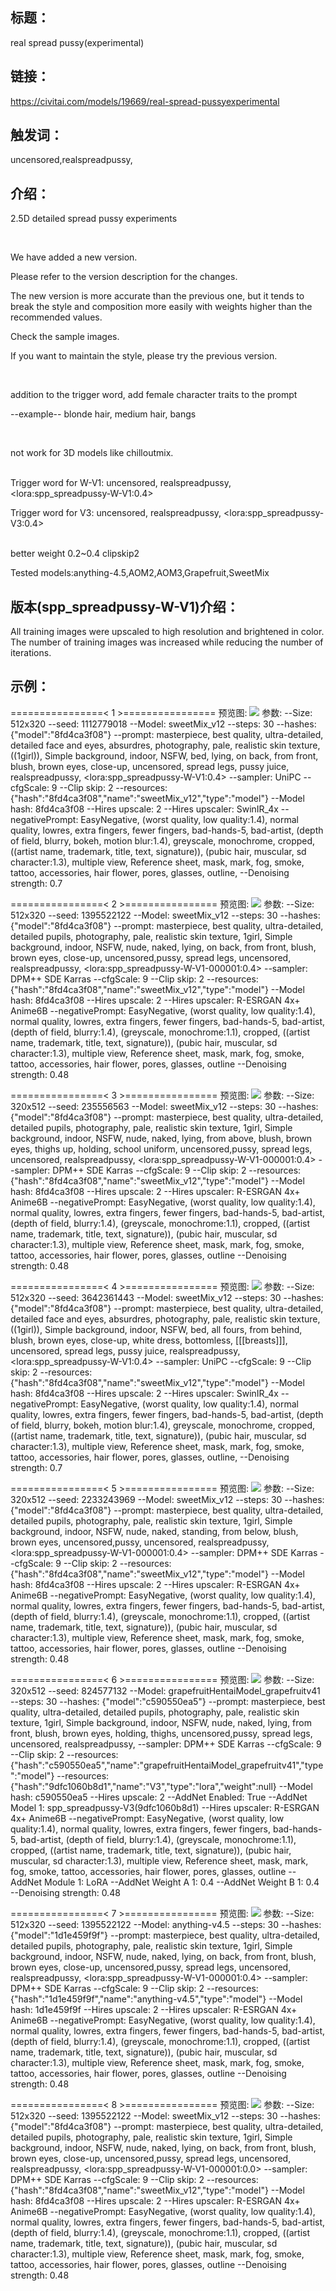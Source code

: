 ## 标题：
real spread pussy(experimental)

## 链接：
https://civitai.com/models/19669/real-spread-pussyexperimental

## 触发词：
uncensored,realspreadpussy,

## 介绍：
<p>2.5D detailed spread pussy experiments</p><p><br /></p><p>We have added a new version.</p><p>Please refer to the version description for the changes.</p><p>The new version is more accurate than the previous one, but it tends to break the style and composition more easily with weights higher than the recommended values.</p><p>Check the sample images.</p><p>If you want to maintain the style, please try the previous version.</p><p><br /></p><p>addition to the trigger word, add female character traits to the prompt</p><p>--example-- blonde hair, medium hair, bangs</p><p><br /></p><p>not work for 3D models like chilloutmix.</p><p></p><p><br />Trigger word for W-V1: uncensored, realspreadpussy, &lt;lora:spp_spreadpussy-W-V1:0.4&gt;</p><p></p><p>Trigger word for V3: uncensored, realspreadpussy, &lt;lora:spp_spreadpussy-V3:0.4&gt;</p><p></p><p><br />better weight 0.2~0.4 clipskip2</p><p>Tested models:anything-4.5,AOM2,AOM3,Grapefruit,SweetMix</p>

## 版本(spp_spreadpussy-W-V1)介绍：
<p>All training images were upscaled to high resolution and brightened in color.<br />The number of training images was increased while reducing the number of iterations.</p>

## 示例：
================\< 1 \>================
预览图: 
![](https://image.civitai.com/xG1nkqKTMzGDvpLrqFT7WA/0929c87e-71d2-4c3b-d3ea-59c618322800/width=450/345517.jpeg)
参数: 
--Size: 512x320
--seed: 1112779018
--Model: sweetMix_v12
--steps: 30
--hashes: {"model":"8fd4ca3f08"}
--prompt: masterpiece, best quality, ultra-detailed, detailed face and eyes, absurdres, photography, pale, realistic skin texture, ((1girl)), Simple background, indoor, NSFW, bed,
lying, on back, from front, blush, brown eyes, close-up, 
uncensored, spread legs, pussy juice, realspreadpussy, \<lora:spp_spreadpussy-W-V1:0.4\>
--sampler: UniPC
--cfgScale: 9
--Clip skip: 2
--resources: {"hash":"8fd4ca3f08","name":"sweetMix_v12","type":"model"}
--Model hash: 8fd4ca3f08
--Hires upscale: 2
--Hires upscaler: SwinIR_4x
--negativePrompt: EasyNegative, (worst quality, low quality:1.4), normal quality, lowres, extra fingers, fewer fingers, bad-hands-5, bad-artist, (depth of field, blurry, bokeh, motion blur:1.4), greyscale, monochrome, cropped, ((artist name, trademark, title, text, signature)), (pubic hair, muscular, sd character:1.3), multiple view, Reference sheet, mask, mark, fog, smoke, tattoo, accessories, hair flower, pores, glasses, outline,
--Denoising strength: 0.7

================\< 2 \>================
预览图: 
![](https://image.civitai.com/xG1nkqKTMzGDvpLrqFT7WA/9e91f1ec-680f-4eec-6575-8508ba028100/width=450/345516.jpeg)
参数: 
--Size: 512x320
--seed: 1395522122
--Model: sweetMix_v12
--steps: 30
--hashes: {"model":"8fd4ca3f08"}
--prompt: masterpiece, best quality, ultra-detailed, detailed pupils, photography, pale, realistic skin texture, 1girl, Simple background, indoor, NSFW, nude, naked,
lying, on back, from front, blush, brown eyes, close-up,
uncensored,pussy, spread legs, uncensored, realspreadpussy, \<lora:spp_spreadpussy-W-V1-000001:0.4\>
--sampler: DPM++ SDE Karras
--cfgScale: 9
--Clip skip: 2
--resources: {"hash":"8fd4ca3f08","name":"sweetMix_v12","type":"model"}
--Model hash: 8fd4ca3f08
--Hires upscale: 2
--Hires upscaler: R-ESRGAN 4x+ Anime6B
--negativePrompt: EasyNegative, (worst quality, low quality:1.4), normal quality, lowres, extra fingers, fewer fingers, bad-hands-5, bad-artist, (depth of field, blurry:1.4), (greyscale, monochrome:1.1), cropped, ((artist name, trademark, title, text, signature)), (pubic hair, muscular, sd character:1.3), multiple view, Reference sheet, mask, mark, fog, smoke, tattoo, accessories, hair flower, pores, glasses, outline
--Denoising strength: 0.48

================\< 3 \>================
预览图: 
![](https://image.civitai.com/xG1nkqKTMzGDvpLrqFT7WA/d03eb8dc-f3d9-412f-f2f3-3c034e069300/width=450/345515.jpeg)
参数: 
--Size: 320x512
--seed: 235556563
--Model: sweetMix_v12
--steps: 30
--hashes: {"model":"8fd4ca3f08"}
--prompt: masterpiece, best quality, ultra-detailed, detailed pupils, photography, pale, realistic skin texture, 1girl, Simple background, indoor, NSFW, nude, naked,
lying, from above, blush, brown eyes, thighs up, holding, school uniform, 
uncensored,pussy, spread legs, uncensored, realspreadpussy, \<lora:spp_spreadpussy-W-V1-000001:0.4\>
--sampler: DPM++ SDE Karras
--cfgScale: 9
--Clip skip: 2
--resources: {"hash":"8fd4ca3f08","name":"sweetMix_v12","type":"model"}
--Model hash: 8fd4ca3f08
--Hires upscale: 2
--Hires upscaler: R-ESRGAN 4x+ Anime6B
--negativePrompt: EasyNegative, (worst quality, low quality:1.4), normal quality, lowres, extra fingers, fewer fingers, bad-hands-5, bad-artist, (depth of field, blurry:1.4), (greyscale, monochrome:1.1), cropped, ((artist name, trademark, title, text, signature)), (pubic hair, muscular, sd character:1.3), multiple view, Reference sheet, mask, mark, fog, smoke, tattoo, accessories, hair flower, pores, glasses, outline
--Denoising strength: 0.48

================\< 4 \>================
预览图: 
![](https://image.civitai.com/xG1nkqKTMzGDvpLrqFT7WA/3789211b-1c72-44c9-3f25-ec5d57f9e300/width=450/345514.jpeg)
参数: 
--Size: 512x320
--seed: 3642361443
--Model: sweetMix_v12
--steps: 30
--hashes: {"model":"8fd4ca3f08"}
--prompt: masterpiece, best quality, ultra-detailed, detailed face and eyes, absurdres, photography, pale, realistic skin texture, ((1girl)), Simple background, indoor, NSFW, bed,
all fours, from behind, blush, brown eyes, close-up, white dress, bottomless, [[[breasts]]],
uncensored, spread legs, pussy juice, realspreadpussy, \<lora:spp_spreadpussy-W-V1:0.4\>
--sampler: UniPC
--cfgScale: 9
--Clip skip: 2
--resources: {"hash":"8fd4ca3f08","name":"sweetMix_v12","type":"model"}
--Model hash: 8fd4ca3f08
--Hires upscale: 2
--Hires upscaler: SwinIR_4x
--negativePrompt: EasyNegative, (worst quality, low quality:1.4), normal quality, lowres, extra fingers, fewer fingers, bad-hands-5, bad-artist, (depth of field, blurry, bokeh, motion blur:1.4), greyscale, monochrome, cropped, ((artist name, trademark, title, text, signature)), (pubic hair, muscular, sd character:1.3), multiple view, Reference sheet, mask, mark, fog, smoke, tattoo, accessories, hair flower, pores, glasses, outline,
--Denoising strength: 0.7

================\< 5 \>================
预览图: 
![](https://image.civitai.com/xG1nkqKTMzGDvpLrqFT7WA/5c80dd0d-63fb-400b-e77d-80789941f500/width=450/345513.jpeg)
参数: 
--Size: 320x512
--seed: 2233243969
--Model: sweetMix_v12
--steps: 30
--hashes: {"model":"8fd4ca3f08"}
--prompt: masterpiece, best quality, ultra-detailed, detailed pupils, photography, pale, realistic skin texture, 1girl, Simple background, indoor, NSFW, nude, naked,
standing, from below, blush, brown eyes,
uncensored,pussy, uncensored, realspreadpussy, \<lora:spp_spreadpussy-W-V1-000001:0.4\>
--sampler: DPM++ SDE Karras
--cfgScale: 9
--Clip skip: 2
--resources: {"hash":"8fd4ca3f08","name":"sweetMix_v12","type":"model"}
--Model hash: 8fd4ca3f08
--Hires upscale: 2
--Hires upscaler: R-ESRGAN 4x+ Anime6B
--negativePrompt: EasyNegative, (worst quality, low quality:1.4), normal quality, lowres, extra fingers, fewer fingers, bad-hands-5, bad-artist, (depth of field, blurry:1.4), (greyscale, monochrome:1.1), cropped, ((artist name, trademark, title, text, signature)), (pubic hair, muscular, sd character:1.3), multiple view, Reference sheet, mask, mark, fog, smoke, tattoo, accessories, hair flower, pores, glasses, outline
--Denoising strength: 0.48

================\< 6 \>================
预览图: 
![](https://image.civitai.com/xG1nkqKTMzGDvpLrqFT7WA/b55d4a6d-d3db-4ab1-57a0-9b1318b4db00/width=450/345512.jpeg)
参数: 
--Size: 320x512
--seed: 824577132
--Model: grapefruitHentaiModel_grapefruitv41
--steps: 30
--hashes: {"model":"c590550ea5"}
--prompt: masterpiece, best quality, ultra-detailed, detailed pupils, photography, pale, realistic skin texture, 1girl, Simple background, indoor, NSFW, nude, naked,
lying, from front, blush, brown eyes, holding, thighs,
uncensored,pussy, spread legs, uncensored, realspreadpussy,
--sampler: DPM++ SDE Karras
--cfgScale: 9
--Clip skip: 2
--resources: {"hash":"c590550ea5","name":"grapefruitHentaiModel_grapefruitv41","type":"model"}
--resources: {"hash":"9dfc1060b8d1","name":"V3","type":"lora","weight":null}
--Model hash: c590550ea5
--Hires upscale: 2
--AddNet Enabled: True
--AddNet Model 1: spp_spreadpussy-V3(9dfc1060b8d1)
--Hires upscaler: R-ESRGAN 4x+ Anime6B
--negativePrompt: EasyNegative, (worst quality, low quality:1.4), normal quality, lowres, extra fingers, fewer fingers, bad-hands-5, bad-artist, (depth of field, blurry:1.4), (greyscale, monochrome:1.1), cropped, ((artist name, trademark, title, text, signature)), (pubic hair, muscular, sd character:1.3), multiple view, Reference sheet, mask, mark, fog, smoke, tattoo, accessories, hair flower, pores, glasses, outline
--AddNet Module 1: LoRA
--AddNet Weight A 1: 0.4
--AddNet Weight B 1: 0.4
--Denoising strength: 0.48

================\< 7 \>================
预览图: 
![](https://image.civitai.com/xG1nkqKTMzGDvpLrqFT7WA/a554da38-1663-4b51-6355-b4117c191600/width=450/345511.jpeg)
参数: 
--Size: 512x320
--seed: 1395522122
--Model: anything-v4.5
--steps: 30
--hashes: {"model":"1d1e459f9f"}
--prompt: masterpiece, best quality, ultra-detailed, detailed pupils, photography, pale, realistic skin texture, 1girl, Simple background, indoor, NSFW, nude, naked,
lying, on back, from front, blush, brown eyes, close-up,
uncensored,pussy, spread legs, uncensored, realspreadpussy, \<lora:spp_spreadpussy-W-V1-000001:0.4\>
--sampler: DPM++ SDE Karras
--cfgScale: 9
--Clip skip: 2
--resources: {"hash":"1d1e459f9f","name":"anything-v4.5","type":"model"}
--Model hash: 1d1e459f9f
--Hires upscale: 2
--Hires upscaler: R-ESRGAN 4x+ Anime6B
--negativePrompt: EasyNegative, (worst quality, low quality:1.4), normal quality, lowres, extra fingers, fewer fingers, bad-hands-5, bad-artist, (depth of field, blurry:1.4), (greyscale, monochrome:1.1), cropped, ((artist name, trademark, title, text, signature)), (pubic hair, muscular, sd character:1.3), multiple view, Reference sheet, mask, mark, fog, smoke, tattoo, accessories, hair flower, pores, glasses, outline
--Denoising strength: 0.48

================\< 8 \>================
预览图: 
![](https://image.civitai.com/xG1nkqKTMzGDvpLrqFT7WA/9c9d0a19-efdf-4a09-02d8-3468c17aae00/width=450/345510.jpeg)
参数: 
--Size: 512x320
--seed: 1395522122
--Model: sweetMix_v12
--steps: 30
--hashes: {"model":"8fd4ca3f08"}
--prompt: masterpiece, best quality, ultra-detailed, detailed pupils, photography, pale, realistic skin texture, 1girl, Simple background, indoor, NSFW, nude, naked,
lying, on back, from front, blush, brown eyes, close-up,
uncensored,pussy, spread legs, uncensored, realspreadpussy, \<lora:spp_spreadpussy-W-V1-000001:0.0\>
--sampler: DPM++ SDE Karras
--cfgScale: 9
--Clip skip: 2
--resources: {"hash":"8fd4ca3f08","name":"sweetMix_v12","type":"model"}
--Model hash: 8fd4ca3f08
--Hires upscale: 2
--Hires upscaler: R-ESRGAN 4x+ Anime6B
--negativePrompt: EasyNegative, (worst quality, low quality:1.4), normal quality, lowres, extra fingers, fewer fingers, bad-hands-5, bad-artist, (depth of field, blurry:1.4), (greyscale, monochrome:1.1), cropped, ((artist name, trademark, title, text, signature)), (pubic hair, muscular, sd character:1.3), multiple view, Reference sheet, mask, mark, fog, smoke, tattoo, accessories, hair flower, pores, glasses, outline
--Denoising strength: 0.48
